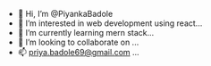 - 👋 Hi, I’m @PiyankaBadole
- 👀 I’m interested in web development using react...
- 🌱 I’m currently learning mern stack...
- 💞️ I’m looking to collaborate on ...
- 📫 priya.badole69@gmail.com ...

<!---
PiyankaBadole/PiyankaBadole is a ✨ special ✨ repository because its `README.md` (this file) appears on your GitHub profile.
You can click the Preview link to take a look at your changes.
--->

